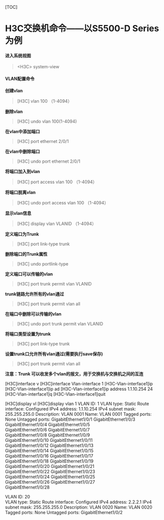[TOC]

# H3C交换机命令——以S5500-D Series为例

#### 进入系统视图
> \<H3C> system-view

#### VLAN配置命令
**创建vlan**
> \[H3C] vlan 100 （1-4094）

**删除vlan**
> \[H3C] undo vlan 100(1-4094)

**在vlan中添加端口**
> \[H3C] port ethernet 2/0/1

**在vlan中删除端口**
> \[H3C] undo port ethernet 2/0/1

**将端口加入到vlan**
> \[H3C] port access vlan 100 （1-4094）

**将端口脱离vlan**
> \[H3C] undo port access vlan 100 （1-4094）

**显示vlan信息**
> \[H3C] display vlan VLANID （1-4094）

**定义端口为Trunk**
> \[H3C] port link-type trunk

**删除端口的Trunk属性**
> \[H3C] undo portlink-type

**定义端口可以传输的vlan**
> \[H3C] port trunk permit vlan VLANID

**trunk链路允许所有的vlan通过**
> \[H3C] port trunk permit vlan all

**在端口中删除可以传输的vlan**
> \[H3C] undo port trunk permit vlan VLANID 


**将端口类型设置为trunk**
> \[H3C] port  link-type trunk

**设置trunk口允许所有vlan通过(需要执行save保存)**
> \[H3C] port  trunk permit vlan all 

**注意：Trunk 可以收发多个vlan的报文，用于交换机与交换机之间的互连**

[H3C]interface v
[H3C]interface Vlan-interface 1
[H3C-Vlan-interface1]ip
[H3C-Vlan-interface1]ip ad
[H3C-Vlan-interface1]ip address 1.1.10.254 24
[H3C-Vlan-interface1]q
[H3C-Vlan-interface1]quit

[H3C]display vl
[H3C]display vlan 1
 VLAN ID: 1
 VLAN type: Static
 Route interface: Configured
 IPv4 address: 1.1.10.254
 IPv4 subnet mask: 255.255.255.0
 Description: VLAN 0001
 Name: VLAN 0001
 Tagged ports:   None
 Untagged ports: 
    GigabitEthernet1/0/1          GigabitEthernet1/0/3          
    GigabitEthernet1/0/4          GigabitEthernet1/0/5          
    GigabitEthernet1/0/6          GigabitEthernet1/0/7          
    GigabitEthernet1/0/8          GigabitEthernet1/0/9          
    GigabitEthernet1/0/10         GigabitEthernet1/0/11         
    GigabitEthernet1/0/12         GigabitEthernet1/0/13         
    GigabitEthernet1/0/14         GigabitEthernet1/0/15         
    GigabitEthernet1/0/16         GigabitEthernet1/0/17         
    GigabitEthernet1/0/18         GigabitEthernet1/0/19         
    GigabitEthernet1/0/20         GigabitEthernet1/0/21         
    GigabitEthernet1/0/22         GigabitEthernet1/0/23         
    GigabitEthernet1/0/24         GigabitEthernet1/0/25         
    GigabitEthernet1/0/26         GigabitEthernet1/0/27         
    GigabitEthernet1/0/28 

 VLAN ID: 20   
 VLAN type: Static
 Route interface: Configured
 IPv4 address: 2.2.2.1
 IPv4 subnet mask: 255.255.255.0
 Description: VLAN 0020
 Name: VLAN 0020
 Tagged ports:   None
 Untagged ports: 
    GigabitEthernet1/0/2  